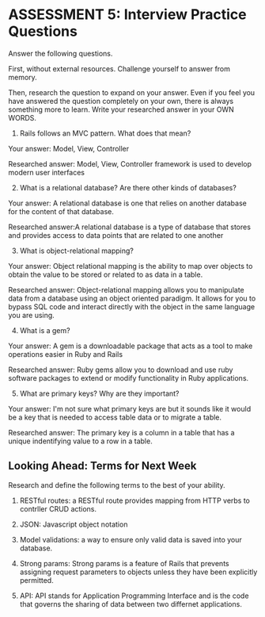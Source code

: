 # ASSESSMENT 5: Interview Practice Questions
Answer the following questions.

First, without external resources. Challenge yourself to answer from memory.

Then, research the question to expand on your answer. Even if you feel you have answered the question completely on your own, there is always something more to learn. Write your researched answer in your OWN WORDS.

1. Rails follows an MVC pattern. What does that mean?

  Your answer: Model, View, Controller

  Researched answer: Model, View, Controller framework is used to develop modern user interfaces 



2. What is a relational database? Are there other kinds of databases?

  Your answer: A relational database is one that relies on another database for the content of that database.

  Researched answer:A relational database is a type of database that stores and provides access to data points that are related to one another



3. What is object-relational mapping?

  Your answer: Object relational mapping is the ability to map over objects to obtain the value to be stored or related to as data in a table.

  Researched answer: Object-relational mapping allows you to manipulate data from a database using an object oriented paradigm. It allows for you to bypass SQL code and interact directly with the object in the same language you are using.



4. What is a gem?

  Your answer: A gem is a downloadable package that acts as a tool to make operations easier in Ruby and Rails

  Researched answer: Ruby gems allow you to download and use ruby software packages to extend or modify functionality in Ruby applications. 



5. What are primary keys? Why are they important?

  Your answer: I'm not sure what primary keys are but it sounds like it would be a key that is needed to access table data or to migrate a table.

  Researched answer: The primary key is a column in a table that has a unique indentifying value to a row in a table. 



## Looking Ahead: Terms for Next Week
Research and define the following terms to the best of your ability.

1. RESTful routes: a RESTful route provides mapping from HTTP verbs to contrller CRUD actions. 

2. JSON: Javascript object notation

3. Model validations: a way to ensure only valid data is saved into your database.

4. Strong params: Strong params is a feature of Rails that prevents assigning request parameters to objects unless they have been explicitly permitted.

5. API: API stands for Application Programming Interface and is the code that governs the sharing of data between two differnet applications.

